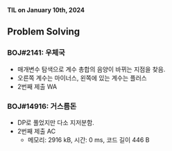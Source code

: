 **TIL on January 10th, 2024**

## Problem Solving
### BOJ#2141: 우체국
* 매개변수 탐색으로 계수 총합의 음양이 바뀌는 지점을 찾음.
* 오른쪽 계수는 마이너스, 왼쪽에 있는 계수는 플러스
* 2번째 제출 WA

### BOJ#14916: 거스름돈
* DP로 풀었지만 다소 지저분함.
* 2번째 제출 AC
    - 메모리: 2916 kB, 시간: 0 ms, 코드 길이 446 B
